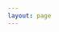 ```yaml
---
layout: page
---
```


<script setup>
  import {
    VPTeamPage,
    VPTeamPageTitle,
    VPTeamMembers,
    VPTeamPageSection
  } from 'vitepress/theme';
  const members2024 = [

  {
    avatar: 'https://muxi-avatar.muxixyz.com//product/sunxiaoyuan.png',
    name: '孙萧媛',
    desc: `在琐琐碎碎中发现世界`,
    org: '心理学院',
    links: []
  },
  {
    avatar: 'https://muxi-avatar.muxixyz.com//product/yangjingfan.jpg',
    name: '杨景凡',
    desc: `୧( ૢ⁼̴ ꇴ ⁼̴)当你在看我的时候，我也在看你～`,
    org: '信管学院',
    links: []
  },
  {
    avatar: 'https://muxi-avatar.muxixyz.com//product/wangyingzhen.jpeg',
    name: '王颖桢',
    desc: `船到桥头自然直`,
    org: '数统学院',
    links: []
  },
  {
    avatar: 'https://muxi-avatar.muxixyz.com//product/zhutianyu.jpg',
    name: '朱田宇',
    desc: `我蛮夷也。`,
    org: '计算机学院',
    links: []
  },
  {
    avatar: 'https://muxi-avatar.muxixyz.com//product/wangweizhen.JPG',
    name: '王韦臻',
    desc: `向往退休了...`,
    org: '人工智能教育学部',
    links: []
  },
  
]

  const members2023 = [
    {
      avatar: 'https://obs.jielong.co/Jl_FeedBackRecord/2024/08/09/82b99c8-d753ec96-1a58-44d5-a103-36c35acb0e6.jpg?x-image-process=image/format,webp/quality,q_60',
      name: '许月红',
      desc: `“幸福的生活，就是每天有事做，有人爱，有期待。”`,
    },
    {
      avatar: 'https://obs.jielong.co/Jl_FeedBackRecord/2024/08/09/82b99c8-55bb971c-36eb-4483-b381-362285dfb1a.jpg?x-image-process=image/format,webp/quality,q_60',
      name: '柏佳慧',
      desc: `戏称“摸鱼开柏”（但是很少能摸到鱼…）。喜欢的格言是“人生即产品”。野心勃勃，奋发向上！`,
    },
    {
      avatar: 'https://obs.jielong.co/Jl_FeedBackRecord/2024/08/09/82b99c8-d5b542f0-4a8a-4036-b0fe-39e538cfd86.jpg?x-image-process=image/format,webp/quality,q_60',
      name: '池若萱',
      desc: `极限加班的产品`,
    },
    {
      avatar: 'https://obs.jielong.co/Jl_FeedBackRecord/2024/08/10/82b99c8-aab0be3f-7a88-46f3-a9e6-39e50a4581b.jpg?x-image-process=image/format,webp/quality,q_60',
      name: '翁伟恩',
      desc: `学习做出一款好产品`,
    },
      {
    avatar: 'https://muxi-avatar.muxixyz.com//product/wujing.jpg',
    name: '吴静',
    desc: `暴富...`,
    org: '计算机学院',
    links: []
  },
  ]
  const members2022 = [
    {
      avatar: 'https://workbench-static.muxixyz.com/1669470225.246666.365AAB60-BF4E-4A23-AF17-80D6C3E56F13.jpeg ',
      name: '张雅',
      desc: `偷得浮生半日闲`,
    },
    {
      avatar: 'https://static.muxixyz.com/workbench/avatar/9.png',
      name: '张舒涵',
      desc: `尬聊小能手`,
    },
    {
      avatar: 'https://workbench-static.muxixyz.com/1665289311.3582513.165A9FEA-E901-4053-946D-A67E1413DA56.jpeg',
      name: '梁畅',
      desc: `隐藏野心 悄悄发光`,
    },
    {
      avatar: 'https://workbench-static.muxixyz.com/1673625460.0780535.QQ20230113235659.jpg',
      name: '李曈曈',
      desc: `我有一个绝妙的点子！需要过审核？呃，那没有了`,
    },
    {
      avatar: 'https://workbench-static.muxixyz.com/1665883263.22128.DA3BA84B-EB2C-4C4A-A71E-47BAA3CEA9C9.jpeg',
      name: '唐歆雅',
      desc: `脑洞全宇宙漂移`,
    },
    {
      avatar: 'https://static.muxixyz.com/workbench/avatar/5.png',
      name: '张铭秋',
    },
    {
    avatar: 'https://muxi-avatar.muxixyz.com//product/liyuntao.jpg',
    name: '李运韬',
    desc: `技术宅引爆产品市场！`,
    org: '物理学院',
    links: [ 
       { icon: 'github', link: 'https://github.com/JesseCooper0' }
    ]
  }
  ]

  const members2021 = [
    {
      avatar: 'https://workbench-static.muxixyz.com/1633877041.2810264.IMG_20210912_003750.jpg',
      name: '李忠桉',
      desc: `试图将生活过得多姿多彩~(～￣▽￣)～`,
    },
    {
      avatar: 'https://workbench-static.muxixyz.com/1643212743.6831107.20220125203027.jpg',
      name: '韩金娜',
      desc: `嗨害嗨!`,
    },
    {
      avatar: 'https://static.muxixyz.com/workbench/avatar/12.png',
      name: '骆紫盈',
      desc: `多思考，多扩展自我边界。`,
    },
    {
      avatar: 'https://workbench-static.muxixyz.com/1634571021.3779593.QQ20171003151221.jpg',
      name: '林邑多',
      desc: `赞美干饭，你是在天上的，你是自有永有`,
    },
    {
      avatar: 'https://workbench-static.muxixyz.com/1637409994.5615695.heieh1.jpg',
      name: '耿雅柔',
      desc: `巴拉巴拉`,
    },
  ]

  const members2020 = [
    {
      avatar: 'https://static.muxixyz.com/workbench/avatar/6.png',
      name: '程文璇',
      desc: `完成好过完美`,
    },
    {
      avatar: 'https://workbench-static.muxixyz.com/1610870983.8439746.img-8b0107c3c7a97c74b537eaebb3f76ab0_2.jpg',
      name: '郭子亮',
      desc: `白敬亭八抬大轿的夫人`,
    },
    {
      avatar: 'https://workbench-static.muxixyz.com/1626163225.3726187.69b4-ixkvvuc3151576.jpg',
      name: '邓远星',
      desc: `自律即高级`,
    },
    {
      avatar: 'https://workbench-static.muxixyz.com/1612792884.067052.png',
      name: '朱力令',
      desc: `活着`,
    },
    {
      avatar: 'https://static.muxixyz.com/workbench/avatar/3.png',
      name: '王家珺',
      desc: `此人来过`,
    },
  ]

  const members2019 = [
    {
      avatar: 'https://muxi-avatar.muxixyz.com//product/sunao.jpg',
      name: '孙奥',
      desc: `绞尽脑汁，原地爆炸`,
    },
    {
      avatar: 'https://muxi-avatar.muxixyz.com//product/lilinpei.png',
      name: '李林沛',
      desc: `我永远喜欢高等数学`,
    },
    {
      avatar: 'https://muxi-avatar.muxixyz.com//product/mengrongyuan.jpg',
      name: '孟镕媛',
      desc: `骄傲且顽固的小孟`,
    },
    {
      avatar: 'https://muxi-avatar.muxixyz.com//product/wangyuxin.jpg',
      name: '王雨欣',
      desc: `天天开心`,
    },
  ]

  const members2018 = [
    {
      avatar: 'https://static.muxixyz.com/workbench/avatar/5.png',
      name: 'Z 司机',
    },
    {
      avatar: 'https://static.muxixyz.com/workbench/avatar/5.png',
      name: 'cyf',
    },
  ]

  const members2017 = [
    {
      avatar: 'https://static.muxixyz.com/workbench/avatar/5.png',
      name: 'Summer',
    },
  ]

  const members2016 = [
    {
      avatar: 'https://static.muxixyz.com/workbench/avatar/5.png',
      name: 'Zing',
    },
  ]
</script>

<VPTeamPage>
  <VPTeamPageTitle>
    <template #title>木犀团队 产品组</template>
    <template #lead>...</template>
  </VPTeamPageTitle>
  <VPTeamPageSection>
    <template #title>2024 级</template>
    <template #lead>...</template>
    <template #members>
      <VPTeamMembers size="small" :members="members2024"/>
    </template>
  </VPTeamPageSection>
  <VPTeamPageSection>
    <template #title>2023 级</template>
    <template #lead>...</template>
    <template #members>
      <VPTeamMembers size="small" :members="members2023"/>
    </template>
  </VPTeamPageSection>
  <VPTeamPageSection>
    <template #title>2022 级</template>
    <template #lead>...</template>
    <template #members>
      <VPTeamMembers size="small" :members="members2022"/>
    </template>
  </VPTeamPageSection>
  <VPTeamPageSection>
    <template #title>2021 级</template>
    <template #lead>...</template>
    <template #members>
      <VPTeamMembers size="small" :members="members2021"/>
    </template>
  </VPTeamPageSection>
  <VPTeamPageSection>
    <template #title>2020 级</template>
    <template #lead>...</template>
    <template #members>
      <VPTeamMembers size="small" :members="members2020"/>
    </template>
  </VPTeamPageSection>
  <VPTeamPageSection>
    <template #title>2019 级</template>
    <template #lead>...</template>
    <template #members>
      <VPTeamMembers size="small" :members="members2019"/>
    </template>
  </VPTeamPageSection>
  <VPTeamPageSection>
    <template #title>2018 级</template>
    <template #lead>...</template>
    <template #members>
      <VPTeamMembers size="small" :members="members2018"/>
    </template>
  </VPTeamPageSection>
  <VPTeamPageSection>
    <template #title>2017 级</template>
    <template #lead>...</template>
    <template #members>
      <VPTeamMembers size="small" :members="members2017"/>
    </template>
  </VPTeamPageSection>
  <VPTeamPageSection>
    <template #title>2016 级</template>
    <template #lead>...</template>
    <template #members>
      <VPTeamMembers size="small" :members="members2016"/>
    </template>
  </VPTeamPageSection>
</VPTeamPage>
